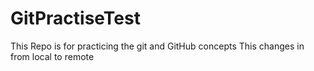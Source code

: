 # GitPractiseTest
This Repo is for practicing the git and GitHub concepts
This changes in from local to remote
